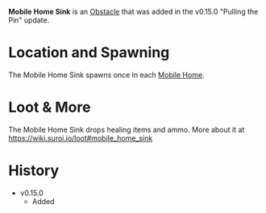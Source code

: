 **Mobile Home Sink** is an [Obstacle](/obstacles) that was added in the v0.15.0 "Pulling the Pin" update.

# Location and Spawning

The Mobile Home Sink spawns once in each [Mobile Home](/buildings/mobile_home).

# Loot & More

The Mobile Home Sink drops healing items and ammo. More about it at https://wiki.suroi.io/loot#mobile_home_sink

# History

- v0.15.0
  - Added
